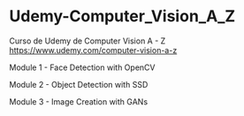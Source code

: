 # Udemy-Computer_Vision_A_Z
Curso de Udemy de Computer Vision A - Z
https://www.udemy.com/computer-vision-a-z

Module 1 - Face Detection with OpenCV

Module 2 - Object Detection with SSD

Module 3 - Image Creation with GANs
